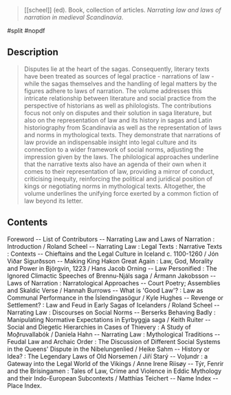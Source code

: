 > [[scheel]] (ed).
> Book, collection of articles.
> *Narrating law and laws of narration in medieval Scandinavia*.

#split 
#nopdf 

## Description
> Disputes lie at the heart of the sagas. Consequently, literary texts have been treated as sources of legal practice - narrations of law - while the sagas themselves and the handling of legal matters by the figures adhere to laws of narration. The volume addresses this intricate relationship between literature and social practice from the perspective of historians as well as philologists. The contributions focus not only on disputes and their solution in saga literature, but also on the representation of law and its history in sagas and Latin historiography from Scandinavia as well as the representation of laws and norms in mythological texts. They demonstrate that narrations of law provide an indispensable insight into legal culture and its connection to a wider framework of social norms, adjusting the impression given by the laws. The philological approaches underline that the narrative texts also have an agenda of their own when it comes to their representation of law, providing a mirror of conduct, criticising inequity, reinforcing the political and juridical position of kings or negotiating norms in mythological texts. Altogether, the volume underlines the unifying force exerted by a common fiction of law beyond its letter.

## Contents
Foreword -- List of Contributors -- Narrating Law and Laws of Narration : Introduction / Roland Scheel -- Narrating Law : Legal Texts : Narrative Texts : Contexts -- Chieftains and the Legal Culture in Iceland c. 1100-1260 / Jón Viðar Sigurðsson -- Making King Hakon Great Again : Law, God, Morality and Power in Björgvin, 1223 / Hans Jacob Orning -- Law Personified : The Ignored Climactic Speeches of Brennu-Njáls saga / Ármann Jakobsson -- Laws of Narration : Narratological Approaches -- Court Poetry; Assemblies and Skaldic Verse / Hannah Burrows -- What is 'Good Law'? : Law as Communal Performance in the Íslendingasögur / Kyle Hughes -- Revenge or Settlement? : Law and Feud in Early Sagas of Icelanders / Roland Scheel -- Narrating Law : Discourses on Social Norms -- Berserks Behaving Badly : Manipulating Normative Expectations in Eyrbyggja saga / Keith Ruiter -- Social and Diegetic Hierarchies in Cases of Thievery : A Study of Mo̧ðruvallabók / Daniela Hahn -- Narrating Law : Mythological Traditions -- Feudal Law and Archaic Order : The Discussion of Different Social Systems in the Queens' Dispute in the Nibelungenlied / Heike Sahm -- History or Idea? : The Legendary Laws of Old Norsemen / Jiří Starý -- Vo̧lundr : a Gateway into the Legal World of the Vikings / Anne Irene Riisøy -- Týr, Fenrir and the Brísingamen : Tales of Law, Crime and Violence in Eddic Mythology and their Indo-European Subcontexts / Matthias Teichert -- Name Index -- Place Index.